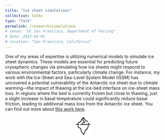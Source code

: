 ```yaml
---
title: "Ice sheet simulations"
collection: talks
type: "Talk"
permalink: /research/simulations
# venue: "UC San Francisco, Department of Testing"
# date: 2012-03-01
# location: "San Francisco, California"
---
```


One of my areas of expertise is utilizing numerical models to simulate ice sheet dynamics. These models are essential for predicting future cryospheric changes via simulating how ice sheets might respond to various environmental factors, particularly climate change. For instance, my work with the Ice-Sheet and Sea-Level System Model (ISSM) has uncovered a potential vulnerability of the Antarctic ice sheet due to climate warming—the impact of thawing at the ice-bed interface on ice-sheet mass loss. In regions where the bed is currently frozen but close to thawing, just a slight increase in basal temperature could significantly reduce basal friction, leading to additional mass loss from the Antarctic ice sheet. You can find out more about [this work here](/publications/#publication-2022-Dawson).

<div style="text-align: center;">
  <img src="/images/iceberg-icon.png" alt="Polar Geoscience Icon" style="width: 65px; height: auto;">
</div>
